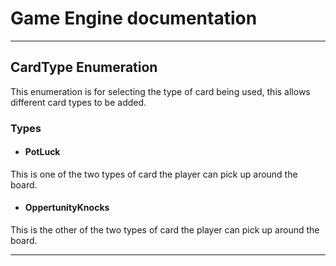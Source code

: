 # Game Engine documentation
--- 

## CardType Enumeration 

This enumeration is for selecting the type of card being used, this allows different card types to be added.

### Types
- #### PotLuck

This is one of the two types of card the player can pick up around the board.

- #### OppertunityKnocks

This is the other of the two types of card the player can pick up around the board.

---